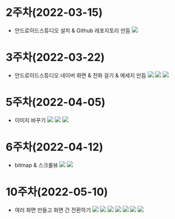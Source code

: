 # 2주차(2022-03-15)
- 안드로이드스튜디오 설치 & Github 레포지토리 만듬
 <img width="" height="" src="./pic/2st.png"></img> 
 
 
# 3주차(2022-03-22)
- 안드로이드스튜디오 네이버 화면 & 전화 걸기 & 메세지 만듬
 <img width="" height="" src="./pic/3주차네이버.png"></img>
 <img width="" height="" src="./pic/3주차전화.png"></img>
 <img width="" height="" src="./pic/3주차메세지.png"></img>

# 5주차(2022-04-05)
- 이미지 바꾸기
 <img width="" height="" src="./pic/이미지1.png"></img>
 <img width="" height="" src="./pic/이미지2.png"></img>
 <img width="" height="" src="./pic/이미지3.png"></img>

# 6주차(2022-04-12)
- bitmap & 스크롤뷰
 <img width="" height="" src="./pic/넓이.png"></img>
 <img width="" height="" src="./pic/높이.png"></img>

# 10주차(2022-05-10)
- 여러 화면 만들고 화면 간 전환하기
 <img width="" height="" src="./pic/21173062_이한빛.png"></img>
 <img width="" height="" src="./pic/21173062_이한빛2.png"></img>
 <img width="" height="" src="./pic/21173062_이한빛3.png"></img>
 <img width="" height="" src="./pic/21173062_이한빛4.png"></img>
 <img width="" height="" src="./pic/21173062_이한빛5.png"></img>
 <img width="" height="" src="./pic/21173062_이한빛6.png"></img>
 <img width="" height="" src="./pic/21173062_이한빛7.png"></img>
